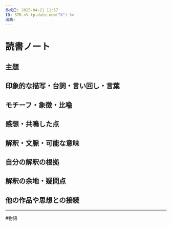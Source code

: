 ```yaml
---
作成日: 2025-04-21 11:57
ID: STR-<% tp.date.now("X") %>
出典:
---
```


# 読書ノート
## 主題


## 印象的な描写・台詞・言い回し・言葉

> 
## モチーフ・象徴・比喩


## 感想・共鳴した点


## 解釈・文脈・可能な意味


## 自分の解釈の根拠


## 解釈の余地・疑問点


## 他の作品や思想との接続


---
#物語 